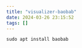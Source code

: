 ```yaml
---
title: "visualizer-baobab"
date: 2024-03-26 23:15:52
tags: []
---
```

```
sudo apt install baobab
```


